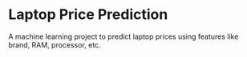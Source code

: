 # Laptop Price Prediction

A machine learning project to predict laptop prices using features like brand, RAM, processor, etc.
